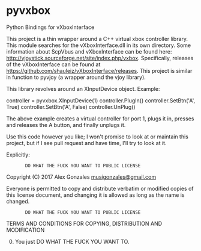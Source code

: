 # pyvxbox
Python Bindings for vXboxInterface

This project is a thin wrapper around a C++ virtual
xbox controller library. This module searches for
the vXboxInterface.dll in its own directory.
Some information about ScpVbus and vXboxInterface can be
found here: http://vjoystick.sourceforge.net/site/index.php/vxbox.
Specifically, releases of the vXboxInterface can be found
at https://github.com/shauleiz/vXboxInterface/releases.
This project is similar in function to pyvjoy (a wrapper
around the vjoy library).

This library revolves around an XInputDevice object.
Example:

controller = pyvxbox.XInputDevice(1)
controller.PlugIn()
controller.SetBtn('A', True)
controller.SetBtn('A', False)
controller.UnPlug()

The above example creates a virtual controller for
port 1, plugs it in, presses and releases the A button,
and finally unplugs it.

Use this code however you like; I won't promise to look at
or maintain this project, but if I see pull request and have
time, I'll try to look at it.

Explicitly:

           DO WHAT THE FUCK YOU WANT TO PUBLIC LICENSE

Copyright (C) 2017 Alex Gonzales <musigonzales@gmail.com>

Everyone is permitted to copy and distribute verbatim or modified
copies of this license document, and changing it is allowed as long
as the name is changed.

           DO WHAT THE FUCK YOU WANT TO PUBLIC LICENSE
  TERMS AND CONDITIONS FOR COPYING, DISTRIBUTION AND MODIFICATION

 0. You just DO WHAT THE FUCK YOU WANT TO.
